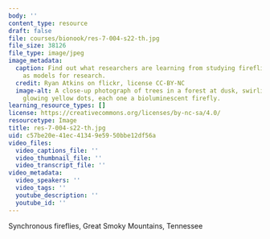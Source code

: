```yaml
---
body: ''
content_type: resource
draft: false
file: courses/bionook/res-7-004-s22-th.jpg
file_size: 38126
file_type: image/jpeg
image_metadata:
  caption: Find out what researchers are learning from studying fireflies, as well
    as models for research.
  credit: Ryan Atkins on flickr, license CC-BY-NC
  image-alt: A close-up photograph of trees in a forest at dusk, swirling with tiny
    glowing yellow dots, each one a bioluminescent firefly.
learning_resource_types: []
license: https://creativecommons.org/licenses/by-nc-sa/4.0/
resourcetype: Image
title: res-7-004-s22-th.jpg
uid: c57be20e-41ec-4134-9e59-50bbe12df56a
video_files:
  video_captions_file: ''
  video_thumbnail_file: ''
  video_transcript_file: ''
video_metadata:
  video_speakers: ''
  video_tags: ''
  youtube_description: ''
  youtube_id: ''
---
```

Synchronous fireflies, Great Smoky Mountains, Tennessee